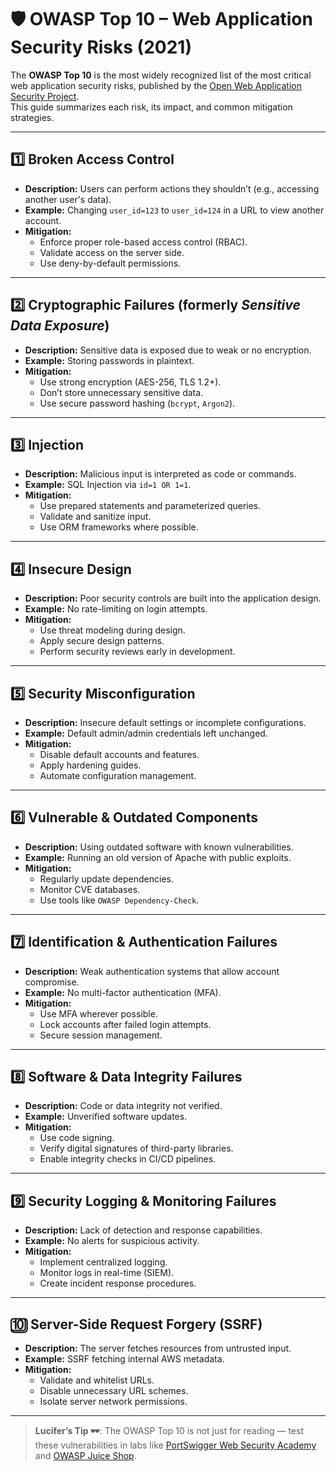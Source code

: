 # 🛡️ OWASP Top 10 – Web Application Security Risks (2021)

The **OWASP Top 10** is the most widely recognized list of the most critical web application security risks, published by the [Open Web Application Security Project](https://owasp.org).  
This guide summarizes each risk, its impact, and common mitigation strategies.

---

## 1️⃣ **Broken Access Control**
- **Description:** Users can perform actions they shouldn’t (e.g., accessing another user's data).
- **Example:** Changing `user_id=123` to `user_id=124` in a URL to view another account.
- **Mitigation:**
  - Enforce proper role-based access control (RBAC).
  - Validate access on the server side.
  - Use deny-by-default permissions.

---

## 2️⃣ **Cryptographic Failures** (formerly *Sensitive Data Exposure*)
- **Description:** Sensitive data is exposed due to weak or no encryption.
- **Example:** Storing passwords in plaintext.
- **Mitigation:**
  - Use strong encryption (AES-256, TLS 1.2+).
  - Don’t store unnecessary sensitive data.
  - Use secure password hashing (`bcrypt`, `Argon2`).

---

## 3️⃣ **Injection**
- **Description:** Malicious input is interpreted as code or commands.
- **Example:** SQL Injection via `id=1 OR 1=1`.
- **Mitigation:**
  - Use prepared statements and parameterized queries.
  - Validate and sanitize input.
  - Use ORM frameworks where possible.

---

## 4️⃣ **Insecure Design**
- **Description:** Poor security controls are built into the application design.
- **Example:** No rate-limiting on login attempts.
- **Mitigation:**
  - Use threat modeling during design.
  - Apply secure design patterns.
  - Perform security reviews early in development.

---

## 5️⃣ **Security Misconfiguration**
- **Description:** Insecure default settings or incomplete configurations.
- **Example:** Default admin/admin credentials left unchanged.
- **Mitigation:**
  - Disable default accounts and features.
  - Apply hardening guides.
  - Automate configuration management.

---

## 6️⃣ **Vulnerable & Outdated Components**
- **Description:** Using outdated software with known vulnerabilities.
- **Example:** Running an old version of Apache with public exploits.
- **Mitigation:**
  - Regularly update dependencies.
  - Monitor CVE databases.
  - Use tools like `OWASP Dependency-Check`.

---

## 7️⃣ **Identification & Authentication Failures**
- **Description:** Weak authentication systems that allow account compromise.
- **Example:** No multi-factor authentication (MFA).
- **Mitigation:**
  - Use MFA wherever possible.
  - Lock accounts after failed login attempts.
  - Secure session management.

---

## 8️⃣ **Software & Data Integrity Failures**
- **Description:** Code or data integrity not verified.
- **Example:** Unverified software updates.
- **Mitigation:**
  - Use code signing.
  - Verify digital signatures of third-party libraries.
  - Enable integrity checks in CI/CD pipelines.

---

## 9️⃣ **Security Logging & Monitoring Failures**
- **Description:** Lack of detection and response capabilities.
- **Example:** No alerts for suspicious activity.
- **Mitigation:**
  - Implement centralized logging.
  - Monitor logs in real-time (SIEM).
  - Create incident response procedures.

---

## 🔟 **Server-Side Request Forgery (SSRF)**
- **Description:** The server fetches resources from untrusted input.
- **Example:** SSRF fetching internal AWS metadata.
- **Mitigation:**
  - Validate and whitelist URLs.
  - Disable unnecessary URL schemes.
  - Isolate server network permissions.

---

> **Lucifer’s Tip 🕶️**: The OWASP Top 10 is not just for reading — test these vulnerabilities in labs like [PortSwigger Web Security Academy](https://portswigger.net/web-security) and [OWASP Juice Shop](https://owasp.org/www-project-juice-shop/).
